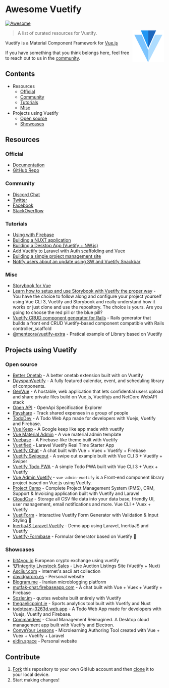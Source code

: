 # Awesome Vuetify
[![Awesome](https://awesome.re/badge.svg)](https://awesome.re)

[<img src="logo.png" align="right" width="101">](https://vuetifyjs.com)

> A list of curated resources for Vuetify.

Vuetify is a Material Component Framework for [Vue.js](https://vuejs.org/)

If you have something that you think belongs here, feel free to reach out to us in the [community](#community).

## Contents
- Resources
  - [Official](#official)
  - [Community](#community)
  - [Tutorials](#tutorials)
  - [Misc](#misc)
- Projects using Vuetify
  - [Open source](#open-source)
  - [Showcases](#showcases)

## Resources

### Official
- [Documentation](https://vuetifyjs.com)
- [GitHub Repo](https://github.com/vuetifyjs/vuetify)

### Community
- [Discord Chat](https://chat.vuetifyjs.com)
- [Twitter](https://twitter.com/vuetifyjs)
- [Facebook](https://www.facebook.com/vuetifyjs)
- [StackOverflow](https://stackoverflow.com/questions/tagged/vuetify.js)

### Tutorials
- [Using with Firebase](https://www.youtube.com/watch?v=dIkPb8krORU)
- [Building a NUXT application](https://www.youtube.com/watch?v=vVVgB5fZJy0)
- [Building a Desktop App (Vuetify + NW.js)](https://www.youtube.com/playlist?list=PLmJs3lfUmCdT9MyG60Oo6HM7xAn79vwZ0)
- [Add Vuetify to Laravel with Auth scaffolding and Vuex](https://medium.com/@sergiturbadenas/step-by-step-tutorial-to-add-vuetify-to-laravel-with-scaffolding-auth-and-vuex-ac3f5a875bc5)
- [Building a simple project management site](https://www.youtube.com/watch?v=2uZYKcKHgU0&list=PL4cUxeGkcC9g0MQZfHwKcuB0Yswgb3gA5)
- [Notify users about an update using SW and Vuetify Snackbar](https://medium.com/@dougallrich/give-users-control-over-app-updates-in-vue-cli-3-pwas-20453aedc1f2)

### Misc
- [Storybook for Vue](https://github.com/white-rabbit-japan/vuetify-storyboard-boilerplate)
- [Learn how to setup and use Storybook with Vuetify the proper way](https://github.com/nidkil/vuetify-with-storybook) - You have the choice to follow along and configure your project yourself using Vue CLI 3, Vuetify and Storybook and really understand how it works or just clone and use the repository. The choice is yours. Are you going to choose the red pill or the blue pill?
- [Vuetify CRUD component generator for Rails](https://gitlab.com/cmrd-senya/vue_crud-generator) - Rails generator that builds a front end CRUD Vuetify-based component compatible with Rails controller_scaffold
- [@menteora/vuetify-extra](https://github.com/menteora/vuetify-extra) - Pratical example of Library based on Vuetify

## Projects using Vuetify

### Open source
- [Better Onetab](https://github.com/cnwangjie/better-onetab) - A better onetab extension built with on Vuetify
- [DayspanVuetify](https://github.com/ClickerMonkey/dayspan-vuetify) - A fully featured calendar, event, and scheduling library of components.
- [GenVue](https://github.com/herbat73/GenVue) - A hostable, web application that lets confidential users upload and share private files build on Vue.js, Vuetifyjs and NetCore WebAPI stack
- [Open API](https://darosh.github.io/oax/#/) - OpenApi Specification Explorer
- [Payshare](https://github.com/cb109/payshare) - Track shared expenses in a group of people
- [TodoDev](https://github.com/IanLuan/TodoDev) - A Todo Web App made for developers with Vuejs, Vuetify and Firebase.
- [Vue Keep](https://github.com/IanLuan/vue-keep) - A Google keep like app made with vuetify
- [Vue Material Admin](https://github.com/tookit/vue-material-admin) - A vue material admin template
- [Vuebase](https://github.com/nasirouwagana/vuebase) - A Firebase-like theme built with Vuetify
- [Vuetified](https://github.com/codeitlikemiley/vuetified) - Laravel Vuetify Real Time Starter App
- [Vuetify Chat](https://github.com/berksaribas/vuetify-chat) - A chat built with Vue + Vuex + Vuetify + Firebase
- [Vuetify Swipeout](https://github.com/davidgaroro/vuetify-swipeout) - A swipe out example built with Vue CLI 3 + Vuetify + Swiper
- [Vuetify Todo PWA](https://github.com/davidgaroro/vuetify-todo-pwa) - A simple Todo PWA built with Vue CLI 3 + Vuex + Vuetify
- [Vue Admin Vuetify](https://github.com/vasttian/vue-admin-vuetify) - `vue-admin-vuetify` is a Front-end component library project based on Vue.js using Vuetify.
- [Project Camp](https://github.com/TheWebFosters/project-camp) - Complete Project Management System (PMS), CRM, Support & Invoicing application built with Vuetify and Laravel
- [CloudCsv](https://github.com/itsalb3rt/cloudcsv) - Storage all CSV file data into your data base, friendly UI, user management, email notifications and more. Vue CLI + Vuex + Vuetify
- [VuetiForm](https://github.com/MuhaddiMu/VuetiForm) - Interactive Vuetify Form Generator with Validation & Input Styling 🎉
- [InertiaJS Laravel Vuetify](https://github.com/xalunda/inertiajs-laravel-vuetify) - Demo app using Laravel, InertiaJS and Vuetify
- [Vuetify-Formbase](https://github.com/wotamann/vuetify-form-base) - Formular Generator based on Vuetify 🌟

### Showcases
- [bit4you.io](https://www.bit4you.io) European crypto exchange using vuetify
- [🐮Integrity Livestock Sales](https://www.integritylivestocksales.com/) - Live Auction Listings Site (Vuetify + Nuxt)
- [Asciiur.com](https://www.asciiur.com) - Internet's ascii art collection
- [davidgaroro.es](https://davidgaroro.es) - Personal website
- [Blogram.me](https://blogram.me) - Iranian microblogging platform
- [mutfak-chat.firebaseapp.com](https://mutfak-chat.firebaseapp.com/) - A chat built with Vue + Vuex + Vuetify + Firebase
- [Sozler.im](https://www.sozler.im) - quotes website built entirely with Vuetify
- [thegaelicpoint.ie](https://thegaelicpoint.ie/) - Sports analytics tool built with Vuetify and Nuxt
- [todoteam-3263d.web.app](https://todoteam-3263d.web.app/) - A Todo Web App made for developers with Vuejs, Vuetify and Firebase.
- [Commandeer](https://getcommandeer.com) - Cloud Management Reimagined. A Desktop cloud management app built with Vuetify and Electron.
- [ConveYour Lessons](https://conveyour.com/microlearning/lessons) - Microlearning Authoring Tool created with Vue + Vuex + Vuetify + Laravel
- [eldin.space](https://eldin.space) - Personal website

## Contribute

1. [Fork](https://help.github.com/articles/fork-a-repo/) this repository to your own GitHub account and then [clone](https://help.github.com/articles/cloning-a-repository/) it to your local device.
2. Start making changes!
